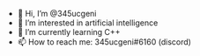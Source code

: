 - 👋 Hi, I’m @345ucgeni
- 👀 I’m interested in artificial intelligence
- 🌱 I’m currently learning C++
- 📫 How to reach me: 345ucgeni#6160 (discord)

<!---
iriskc/iriskc is a ✨ special ✨ repository because its `README.md` (this file) appears on your GitHub profile.
You can click the Preview link to take a look at your changes.
--->
